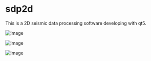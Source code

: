 # sdp2d
This is a 2D seismic data processing software developing with qt5. 

![image](https://user-images.githubusercontent.com/100523053/155886113-af585e08-c660-459c-9bf1-9be567164468.png)

![image](https://user-images.githubusercontent.com/100523053/155886129-8fd808c2-00ac-4cb2-8373-bbb06dc349d4.png)

![image](https://user-images.githubusercontent.com/100523053/155886136-38eb0125-129f-4d0b-b274-b52d8261aa15.png)
